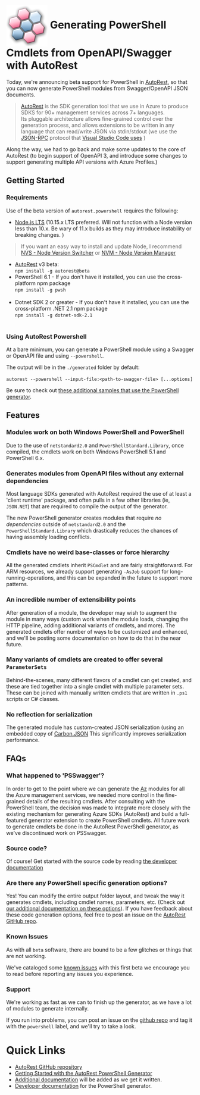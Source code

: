 # <img align="center" src="https://github.com/Azure/autorest/raw/master/docs/images/logo.png"> Generating PowerShell Cmdlets from OpenAPI/Swagger with AutoRest

Today, we're announcing beta support for PowerShell in [AutoRest](https://aka.ms/autorest), so that you can now generate PowerShell modules from Swagger/OpenAPI JSON documents.

> [AutoRest](http://github.com/Azure/autorest) is the SDK generation tool that we use in Azure to produce SDKS for 90+ management services across 7+ languages. <br>Its pluggable architecture allows fine-grained control over the generation process, and allows extensions to be written in any language that can read/write JSON via stdin/stdout (we use the [JSON-RPC](https://www.npmjs.com/package/vscode-jsonrpc) protocol that [Visual Studio Code uses](https://code.visualstudio.com) )

Along the way, we had to go back and make some updates to the core of AutoRest (to begin support of OpenAPI 3, and introduce some changes to support generating multiple API versions with Azure Profiles.)


## Getting Started

### Requirements

Use of the beta version of `autorest.powershell` requires the following:

- [Node.js LTS](https://nodejs.org) (10.15.x LTS preferred. Will not function with a Node version less than 10.x. Be wary of 11.x builds as they may introduce instability or breaking changes. ) 
> If you want an easy way to install and update Node, I recommend [NVS - Node Version Switcher](https://github.com/Azure/autorest/blob/master/docs/nodejs/installing-via-nvs.md) or [NVM - Node Version Manager](https://github.com/Azure/autorest/blob/master/docs/nodejs/installing-via-nvm.md)

- [AutoRest](https://aka.ms/autorest) v3 beta: <br>`npm install -g autorest@beta`
- PowerShell 6.1 - If you don't have it installed, you can use the cross-platform npm package <br> `npm install -g pwsh` <br>&nbsp;
- Dotnet SDK 2 or greater - If you don't have it installed, you can use the cross-platform .NET 2.1 npm package <br> `npm install -g dotnet-sdk-2.1 ` <br>&nbsp;

### Using AutoRest Powershell

At a bare minimum, you can generate a PowerShell module using a Swagger or OpenAPI file and using `--powershell`.

The output will be in the `./generated` folder by default:

`autorest --powershell --input-file:<path-to-swagger-file> [...options]`

Be sure to check out [these additional samples that use the PowerShell generator](https://github.com/Azure/autorest/blob/master/docs/powershell/samples/readme.md).

## Features

### Modules work on both Windows PowerShell and PowerShell 
Due to the use of `netstandard2.0` and `PowerShellStandard.Library`, once compiled, the cmdlets work on both Windows PowerShell 5.1 and PowerShell 6.x.

### Generates modules from OpenAPI files without any external dependencies
Most language SDKs generated with AutoRest required the use of at least a 'client runtime' package, and often pulls in a few other libraries (ie, `JSON.NET`) that are required to compile the output of the generator.

The new PowerShell generator creates modules that require _no dependencies_ outside of `netstandard2.0` and the `PowerShellStandard.Library` which drastically reduces the chances of having assembly loading conflicts.

### Cmdlets have no weird base-classes or force hierarchy
All the generated cmdlets inherit `PSCmdlet` and are fairly straightforward. For ARM resources, we already support generating `-AsJob` support for long-running-operations, and this can be expanded in the future to support more patterns.

### An incredible number of extensibility points 
After generation of a module, the developer may wish to augment the module in many ways (custom work when the module loads, changing the HTTP pipeline, adding additional variants of cmdlets, and more). 
The generated cmdlets offer number of ways to be customized and enhanced, and we'll be posting some documentation on how to do that in the near future.

### Many variants of cmdlets are created to offer several `ParameterSets`
Behind-the-scenes, many different flavors of a cmdlet can get created, and these are tied together into a single cmdlet with multiple parameter sets. These can be joined with manually written cmdlets that are written in `.ps1` scripts or C# classes.

### No reflection for serialization
The generated module has custom-created JSON serialization (using an embedded copy of [Carbon.JSON](https://github.com/carbon/Data/tree/master/Carbon.Json) This significantly improves serialization performance.

## FAQs

### What happened to 'PSSwagger'?
In order to get to the point where we can generate the [Az](https://azure.microsoft.com/en-us/blog/azure-powershell-az-module-version-1/) 
modules for all the Azure management services, we needed more control in the fine-grained details of the resulting cmdlets.
After consulting with the PowerShell team, the decision was made to integrate more closely with the existing mechanism for generating Azure SDKs (AutoRest) and build a full-featured generator extension to create PowerShell cmdlets. All future work to generate cmdlets be done in the AutoRest PowerShell generator, as we've discontinued work on PSSwagger.

### Source code?
Of course! Get started with the source code by reading [the developer documentation](https://github.com/Azure/autorest/blob/master/docs/powershell/development.md)

### Are there any PowerShell specific generation options?

Yes! You can modify the entire output folder layout, and tweak the way it generates cmdlets, including cmdlet names, parameters, etc. (Check out [our additional documentation on these options](https://github.com/Azure/autorest/blob/master/docs/powershell/options.md)). If you have feedback about these code generation options, feel free to post an issue on the [AutoRest GitHub repo](https://github.com/Azure/autorest/issues).

### Known Issues
As with all `beta` software, there are bound to be a few glitches or things that are not working. 

We've cataloged some [known issues](https://github.com/Azure/autorest/blob/master/docs/powershell/release-notes.md#caveats-and-known-issues) with this first beta we encourage you to read before reporting any issues you experience.

### Support 
We're working as fast as we can to finish up the generator, as we have a lot of modules to generate internally. 

If you run into problems, you can post an issue on the [github repo](https://github.com/Azure/autorest/issues) and tag it with the `powershell` label, and we'll try to take a look.


# Quick Links
- [AutoRest GitHub repository](https://github.com/Azure/autorest/blob/master/README.md)
- [Getting Started with the AutoRest PowerShell Generator](https://github.com/Azure/autorest/blob/master/docs/powershell/readme.md)
- [Additional documentation](https://github.com/Azure/autorest/blob/master/docs/powershell/readme.md#more-information) will be added as we get it written. 
- [Developer documentation](https://github.com/Azure/autorest/blob/master/docs/powershell/development.md) for the PowerShell generator. 
